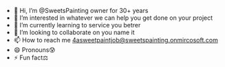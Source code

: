 - 👋 Hi, I’m @SweetsPainting owner for 30+ years
- 👀 I’m interested in whatever we can help you get done on your project
- 🌱 I’m currently learning to service you betrer
- 💞️ I’m looking to collaborate on you name it
- 📫 How to reach me 4asweetpaintjob@sweetspainting.onmircosoft.com
- 😄 Pronouns😰
- ⚡ Fun fact⚖️

<!---
SweetsPainting/SweetsPainting is a ✨ special ✨ repository because its `README.md` (this file) appears on your GitHub profile.
You can click the Preview link to take a look at your changes.
--->
